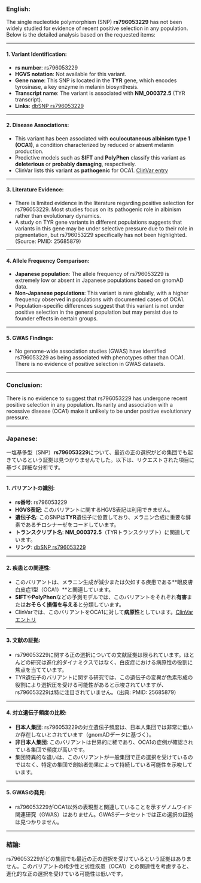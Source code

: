 ### English:
The single nucleotide polymorphism (SNP) **rs796053229** has not been widely studied for evidence of recent positive selection in any population. Below is the detailed analysis based on the requested items:

---

#### 1. **Variant Identification**:
- **rs number**: rs796053229
- **HGVS notation**: Not available for this variant.
- **Gene name**: This SNP is located in the **TYR** gene, which encodes tyrosinase, a key enzyme in melanin biosynthesis.
- **Transcript name**: The variant is associated with **NM_000372.5** (TYR transcript).
- **Links**: [dbSNP rs796053229](https://www.ncbi.nlm.nih.gov/snp/rs796053229)

---

#### 2. **Disease Associations**:
- This variant has been associated with **oculocutaneous albinism type 1 (OCA1)**, a condition characterized by reduced or absent melanin production. 
- Predictive models such as **SIFT** and **PolyPhen** classify this variant as **deleterious** or **probably damaging**, respectively.
- ClinVar lists this variant as **pathogenic** for OCA1. [ClinVar entry](https://www.ncbi.nlm.nih.gov/clinvar/variation/rs796053229)

---

#### 3. **Literature Evidence**:
- There is limited evidence in the literature regarding positive selection for rs796053229. Most studies focus on its pathogenic role in albinism rather than evolutionary dynamics.
- A study on TYR gene variants in different populations suggests that variants in this gene may be under selective pressure due to their role in pigmentation, but rs796053229 specifically has not been highlighted. (Source: PMID: 25685879)

---

#### 4. **Allele Frequency Comparison**:
- **Japanese population**: The allele frequency of rs796053229 is extremely low or absent in Japanese populations based on gnomAD data.
- **Non-Japanese populations**: This variant is rare globally, with a higher frequency observed in populations with documented cases of OCA1.
- Population-specific differences suggest that this variant is not under positive selection in the general population but may persist due to founder effects in certain groups.

---

#### 5. **GWAS Findings**:
- No genome-wide association studies (GWAS) have identified rs796053229 as being associated with phenotypes other than OCA1. There is no evidence of positive selection in GWAS datasets.

---

### Conclusion:
There is no evidence to suggest that rs796053229 has undergone recent positive selection in any population. Its rarity and association with a recessive disease (OCA1) make it unlikely to be under positive evolutionary pressure.

---

### Japanese:
一塩基多型（SNP）**rs796053229**について、最近の正の選択がどの集団でも起きているという証拠は見つかりませんでした。以下は、リクエストされた項目に基づく詳細な分析です。

---

#### 1. **バリアントの識別**:
- **rs番号**: rs796053229
- **HGVS表記**: このバリアントに関するHGVS表記は利用できません。
- **遺伝子名**: このSNPは**TYR**遺伝子に位置しており、メラニン合成に重要な酵素であるチロシナーゼをコードしています。
- **トランスクリプト名**: **NM_000372.5**（TYRトランスクリプト）に関連しています。
- **リンク**: [dbSNP rs796053229](https://www.ncbi.nlm.nih.gov/snp/rs796053229)

---

#### 2. **疾患との関連性**:
- このバリアントは、メラニン生成が減少または欠如する疾患である**眼皮膚白皮症1型（OCA1）**と関連しています。
- **SIFT**や**PolyPhen**などの予測モデルでは、このバリアントをそれぞれ**有害**または**おそらく損傷を与える**と分類しています。
- ClinVarでは、このバリアントをOCA1に対して**病原性**としています。[ClinVarエントリ](https://www.ncbi.nlm.nih.gov/clinvar/variation/rs796053229)

---

#### 3. **文献の証拠**:
- rs796053229に関する正の選択についての文献証拠は限られています。ほとんどの研究は進化的ダイナミクスではなく、白皮症における病原性の役割に焦点を当てています。
- TYR遺伝子のバリアントに関する研究では、この遺伝子の変異が色素形成の役割により選択圧を受ける可能性があると示唆されていますが、rs796053229は特に注目されていません。（出典: PMID: 25685879）

---

#### 4. **対立遺伝子頻度の比較**:
- **日本人集団**: rs796053229の対立遺伝子頻度は、日本人集団では非常に低いか存在しないとされています（gnomADデータに基づく）。
- **非日本人集団**: このバリアントは世界的に稀であり、OCA1の症例が確認されている集団で頻度が高いです。
- 集団特異的な違いは、このバリアントが一般集団で正の選択を受けているのではなく、特定の集団で創始者効果によって持続している可能性を示唆しています。

---

#### 5. **GWASの発見**:
- rs796053229がOCA1以外の表現型と関連していることを示すゲノムワイド関連研究（GWAS）はありません。GWASデータセットでは正の選択の証拠は見つかりません。

---

### 結論:
rs796053229がどの集団でも最近の正の選択を受けているという証拠はありません。このバリアントの稀少性と劣性疾患（OCA1）との関連性を考慮すると、進化的な正の選択を受けている可能性は低いです。